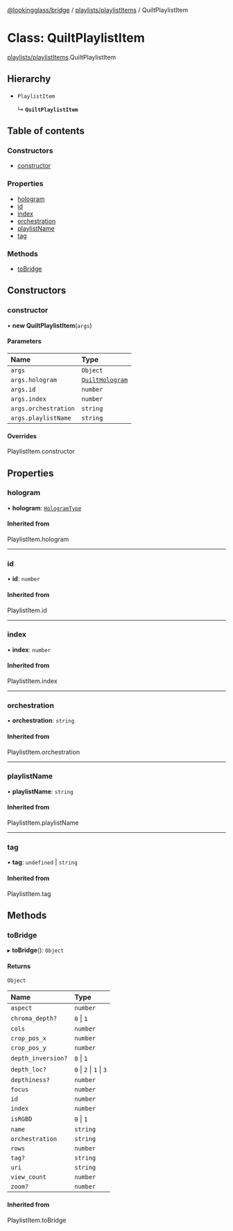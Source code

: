 [@lookingglass/bridge](../README.md) / [playlists/playlistItems](../modules/playlists_playlistItems.md) / QuiltPlaylistItem

# Class: QuiltPlaylistItem

[playlists/playlistItems](../modules/playlists_playlistItems.md).QuiltPlaylistItem

## Hierarchy

- `PlaylistItem`

  ↳ **`QuiltPlaylistItem`**

## Table of contents

### Constructors

- [constructor](playlists_playlistItems.QuiltPlaylistItem.md#constructor)

### Properties

- [hologram](playlists_playlistItems.QuiltPlaylistItem.md#hologram)
- [id](playlists_playlistItems.QuiltPlaylistItem.md#id)
- [index](playlists_playlistItems.QuiltPlaylistItem.md#index)
- [orchestration](playlists_playlistItems.QuiltPlaylistItem.md#orchestration)
- [playlistName](playlists_playlistItems.QuiltPlaylistItem.md#playlistname)
- [tag](playlists_playlistItems.QuiltPlaylistItem.md#tag)

### Methods

- [toBridge](playlists_playlistItems.QuiltPlaylistItem.md#tobridge)

## Constructors

### constructor

• **new QuiltPlaylistItem**(`args`)

#### Parameters

| Name | Type |
| :------ | :------ |
| `args` | `Object` |
| `args.hologram` | [`QuiltHologram`](components_hologram.QuiltHologram.md) |
| `args.id` | `number` |
| `args.index` | `number` |
| `args.orchestration` | `string` |
| `args.playlistName` | `string` |

#### Overrides

PlaylistItem.constructor

## Properties

### hologram

• **hologram**: [`HologramType`](../modules/components_hologram.md#hologramtype)

#### Inherited from

PlaylistItem.hologram

___

### id

• **id**: `number`

#### Inherited from

PlaylistItem.id

___

### index

• **index**: `number`

#### Inherited from

PlaylistItem.index

___

### orchestration

• **orchestration**: `string`

#### Inherited from

PlaylistItem.orchestration

___

### playlistName

• **playlistName**: `string`

#### Inherited from

PlaylistItem.playlistName

___

### tag

• **tag**: `undefined` \| `string`

#### Inherited from

PlaylistItem.tag

## Methods

### toBridge

▸ **toBridge**(): `Object`

#### Returns

`Object`

| Name | Type |
| :------ | :------ |
| `aspect` | `number` |
| `chroma_depth?` | ``0`` \| ``1`` |
| `cols` | `number` |
| `crop_pos_x` | `number` |
| `crop_pos_y` | `number` |
| `depth_inversion?` | ``0`` \| ``1`` |
| `depth_loc?` | ``0`` \| ``2`` \| ``1`` \| ``3`` |
| `depthiness?` | `number` |
| `focus` | `number` |
| `id` | `number` |
| `index` | `number` |
| `isRGBD` | ``0`` \| ``1`` |
| `name` | `string` |
| `orchestration` | `string` |
| `rows` | `number` |
| `tag?` | `string` |
| `uri` | `string` |
| `view_count` | `number` |
| `zoom?` | `number` |

#### Inherited from

PlaylistItem.toBridge
